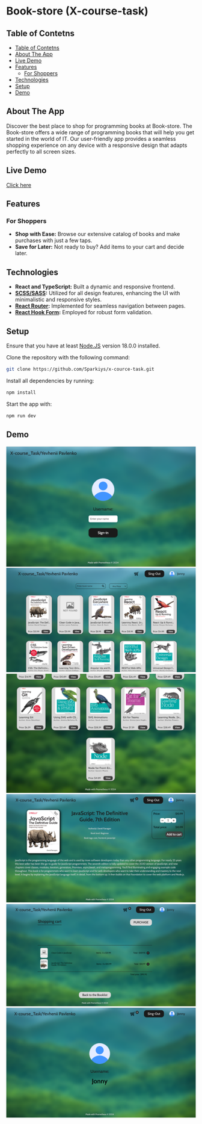 # Book-store (X-course-task)

## Table of Contetns

- [Table of Contetns](#table-of-contetns)
- [About The App](#about-the-app)
- [Live Demo](#live-demo)
- [Features](#features)
  - [For Shoppers](#for-shoppers)
- [Technologies](#technologies)
- [Setup](#setup)
- [Demo](#demo)

## About The App

Discover the best place to shop for programming books at Book-store. The Book-store offers a wide range of programming books that will help you get started in the world of IT. Our user-friendly app provides a seamless shopping experience on any device with a responsive design that adapts perfectly to all screen sizes.

## Live Demo

[Click here](https://sparkiys.github.io/x-cource-task)

## Features

### For Shoppers

- **Shop with Ease:** Browse our extensive catalog of books and make purchases with just a few taps.
- **Save for Later:** Not ready to buy? Add items to your cart and decide later.

## Technologies

- **React and TypeScript:** Built a dynamic and responsive frontend.
- **[SCSS/SASS](https://sass-lang.com/):** Utilized for all design features, enhancing the UI with minimalistic and responsive styles.
- **[React Router](https://reactrouter.com/en/main):** Implemented for seamless navigation between pages.
- **[React Hook Form](https://www.react-hook-form.com/):** Employed for robust form validation.

## Setup

Ensure that you have at least [Node.JS](https://nodejs.org/en) version 18.0.0 installed.

Clone the repository with the following command:

```bash
git clone https://github.com/Sparkiys/x-cource-task.git
```

Install all dependencies by running:

```bash
npm install
```

Start the app with:

```bash
npm run dev
```

## Demo

![screenshot1](/demo/demo1.png)
![screenshot2](/demo/demo2.png)
![screenshot3](/demo/demo3.png)
![screenshot4](/demo/demo4.png)
![screenshot5](/demo/demo5.png)
![screenshot6](/demo/demo6.png)
